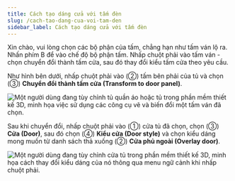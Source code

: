 ```yaml
---
title: Cách tạo dáng cửa với tấm đèn
slug: /cach-tao-dang-cua-voi-tam-den
sidebar_label: Cách tạo dáng cửa với tấm đèn
---
```


Xin chào, vui lòng chọn các bộ phận của tấm, chẳng hạn như tấm ván lộ ra. Nhấn phím B để vào chế độ bộ phận tấm. Nhấp chuột phải vào tấm ván - chọn chuyển đổi thành tấm cửa, sau đó thay đổi kiểu tấm cửa theo yêu cầu.

Như hình bên dưới, nhấp chuột phải vào (②) tấm bên phải của tủ và chọn (③) **Chuyển đổi thành tấm cửa (Transform to door panel)**.

![Một người dùng đang tùy chỉnh tủ quần áo hoặc tủ trong phần mềm thiết kế 3D, minh họa việc sử dụng các công cụ vẽ và biến đổi một tấm ván đã chọn.](https://storage.googleapis.com/jegavn_kb/images/e6c8c43b-5c43-40aa-a432-b3f8b9f419f8.png)

Sau khi chuyển đổi, nhấp chuột phải vào (①) cửa tủ đã chọn, chọn (③) **Cửa (Door)**, sau đó chọn (④) **Kiểu cửa (Door style)** và chọn kiểu dáng mong muốn từ danh sách thả xuống (②) **Cửa phủ ngoài (Overlay door)**.

![Một người dùng đang tùy chỉnh cửa tủ trong phần mềm thiết kế 3D, minh họa cách thay đổi kiểu dáng của nó thông qua menu ngữ cảnh khi nhấp chuột phải.](https://storage.googleapis.com/jegavn_kb/images/ee483760-dce8-4ca1-989c-808004d6c90d.png)
